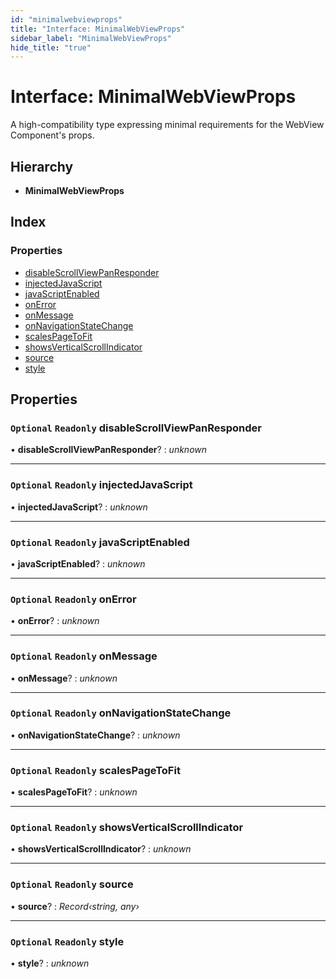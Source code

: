 ```yaml
---
id: "minimalwebviewprops"
title: "Interface: MinimalWebViewProps"
sidebar_label: "MinimalWebViewProps"
hide_title: "true"
---
```


# Interface: MinimalWebViewProps

A high-compatibility type expressing minimal requirements for the
WebView Component's props.

## Hierarchy

* **MinimalWebViewProps**

## Index

### Properties

* [disableScrollViewPanResponder](minimalwebviewprops.md#optional-readonly-disablescrollviewpanresponder)
* [injectedJavaScript](minimalwebviewprops.md#optional-readonly-injectedjavascript)
* [javaScriptEnabled](minimalwebviewprops.md#optional-readonly-javascriptenabled)
* [onError](minimalwebviewprops.md#optional-readonly-onerror)
* [onMessage](minimalwebviewprops.md#optional-readonly-onmessage)
* [onNavigationStateChange](minimalwebviewprops.md#optional-readonly-onnavigationstatechange)
* [scalesPageToFit](minimalwebviewprops.md#optional-readonly-scalespagetofit)
* [showsVerticalScrollIndicator](minimalwebviewprops.md#optional-readonly-showsverticalscrollindicator)
* [source](minimalwebviewprops.md#optional-readonly-source)
* [style](minimalwebviewprops.md#optional-readonly-style)

## Properties

### `Optional` `Readonly` disableScrollViewPanResponder

• **disableScrollViewPanResponder**? : *unknown*

___

### `Optional` `Readonly` injectedJavaScript

• **injectedJavaScript**? : *unknown*

___

### `Optional` `Readonly` javaScriptEnabled

• **javaScriptEnabled**? : *unknown*

___

### `Optional` `Readonly` onError

• **onError**? : *unknown*

___

### `Optional` `Readonly` onMessage

• **onMessage**? : *unknown*

___

### `Optional` `Readonly` onNavigationStateChange

• **onNavigationStateChange**? : *unknown*

___

### `Optional` `Readonly` scalesPageToFit

• **scalesPageToFit**? : *unknown*

___

### `Optional` `Readonly` showsVerticalScrollIndicator

• **showsVerticalScrollIndicator**? : *unknown*

___

### `Optional` `Readonly` source

• **source**? : *Record‹string, any›*

___

### `Optional` `Readonly` style

• **style**? : *unknown*
